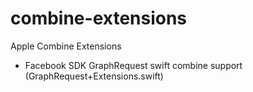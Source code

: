 # combine-extensions
Apple Combine Extensions

- Facebook SDK GraphRequest swift combine support (GraphRequest+Extensions.swift)
